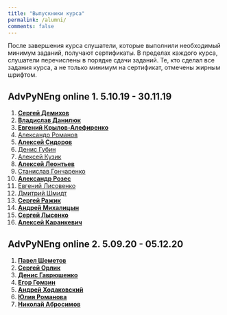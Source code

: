 ```yaml
---
title: "Выпускники курса"
permalink: /alumni/
comments: false
---
```


После завершения курса слушатели, которые выполнили необходимый минимум заданий, получают сертификаты. В пределах каждого курса, слушатели перечислены в порядке сдачи заданий.
Те, кто сделал все задания курса, а не только минимум на сертификат, отмечены жирным шрифтом.

## AdvPyNEng online 1. 5.10.19 - 30.11.19

1. **[Сергей Демихов](https://advpyneng.github.io/alumni/Sergey_Demikhov)**
2. **[Владислав Данилюк](https://advpyneng.github.io/alumni/Vladislav_Daniliuk)**
3. **[Евгений Крылов-Алефиренко](https://advpyneng.github.io/alumni/Yauheni_Krylou)**
4. [Александр Романов](https://advpyneng.github.io/alumni/Alexandr_Romanov)
5. **[Алексей Сидоров](https://advpyneng.github.io/alumni/Alexey_Sidorov)**
6. [Денис Губин](https://advpyneng.github.io/alumni/Denis_Gubin)
7. [Алексей Кузик](https://advpyneng.github.io/alumni/Alexey_Kuzik)
8. **[Алексей Леонтьев](https://advpyneng.github.io/alumni/Alexey_Leontiev)**
9. [Станислав Гончаренко](https://advpyneng.github.io/alumni/Stanislav_Goncharenko)
10. **[Александр Розес](https://advpyneng.github.io/alumni/Alexander_Rozes)**
11. [Евгений Лисовенко](https://advpyneng.github.io/alumni/Evgeny_Lisovenko)
12. [Дмитрий Шмидт](https://advpyneng.github.io/alumni/Dmitriy_Shmidt)
13. **[Сергей Ражик](https://advpyneng.github.io/alumni/Sergey_Razhik)**
14. **[Андрей Михалицын](https://advpyneng.github.io/alumni/Andrey_Mikhalitsyn)**
15. **[Сергей Лысенко](https://advpyneng.github.io/alumni/Sergey_Lysenko)**
16. **[Алексей Каранкевич](https://advpyneng.github.io/alumni/Aleksey_Karankevich)**


## AdvPyNEng online 2. 5.09.20 - 05.12.20

1. **[Павел Шеметов](https://advpyneng.github.io/alumni/Pavel_Shemetov)**
2. **[Сергей Орлик](https://advpyneng.github.io/alumni/Sergey_Orlik)**
3. **[Денис Гаврюшенко](https://advpyneng.github.io/alumni/Denis_Gavryushenko)**
4. **[Егор Гомзин](https://advpyneng.github.io/alumni/Egor_Gomzin)**
5. **[Андрей Ходаковский](https://advpyneng.github.io/alumni/Andrey_Khodakovskiy)**
6. **[Юлия Романова](https://advpyneng.github.io/alumni/Julya_Romanova)**
7. **[Николай Абросимов](https://advpyneng.github.io/alumni/Nikolay_Abrosimov)**


